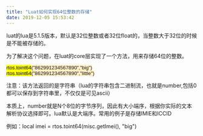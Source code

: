 ```yaml
---
title: "Luat如何实现64位整数的存储"
date: 2019-12-05 15:53:42
---
```


<p>luat的lua是5.1.5版本，默认是32位整数或者32位float的，当整数大于32位的时候是不能被存储的。</p><p>为了解决这个问题，在luat的core层实现了一个方法，用来存储64位的整数。</p><p><font color="#000000" style="font-family: 微软雅黑, &quot;MS Sans Serif&quot;, sans-serif; font-size: 13.3333px; font-variant-numeric: normal; font-variant-east-asian: normal; line-height: normal; widows: 1; background-color: rgb(255, 237, 196);"><span style="background-color: rgb(255, 255, 0);">rtos.toint64</span></font><span style="font-family: 微软雅黑, &quot;MS Sans Serif&quot;, sans-serif; font-size: 13.3333px; font-variant-numeric: normal; font-variant-east-asian: normal; line-height: normal; widows: 1; background-color: rgb(255, 237, 196);">("862991234567890","big")</span><br style="font-family: 微软雅黑, &quot;MS Sans Serif&quot;, sans-serif; font-size: 13.3333px; font-variant-numeric: normal; font-variant-east-asian: normal; line-height: normal; widows: 1; background-color: rgb(255, 237, 196);"><font color="#000000" style="font-family: 微软雅黑, &quot;MS Sans Serif&quot;, sans-serif; font-size: 13.3333px; font-variant-numeric: normal; font-variant-east-asian: normal; line-height: normal; widows: 1; background-color: rgb(255, 237, 196);"><span style="background-color: rgb(255, 255, 0);">rtos.toint64</span></font><span style="font-family: 微软雅黑, &quot;MS Sans Serif&quot;, sans-serif; font-size: 13.3333px; font-variant-numeric: normal; font-variant-east-asian: normal; line-height: normal; widows: 1; background-color: rgb(255, 237, 196);">("862991234567890","little")</span></p><p>注意：该方法返回的是字符串（lua的字符串包含二进制流，也就是number,包括0都可以保存到字符串里，不仅仅是可见ascii）</p><p>本质上，number就是N个8位的字节序列，因此有大小端序，根据你实际的文本解析协议选择即可。lua默认是大端序。常用的例子是存储IMIE和ICCID</p><p>例如：local imei = rtos.toint64(misc.getImei(), "big")</p><p><br></p><p><br></p>
